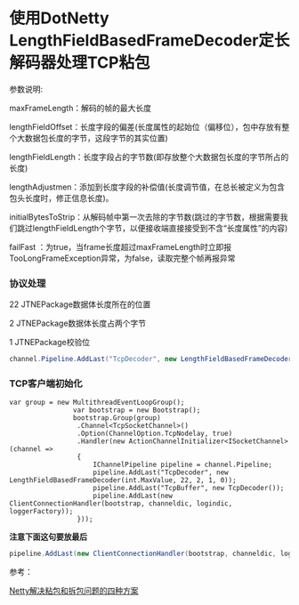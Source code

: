 # 使用DotNetty LengthFieldBasedFrameDecoder定长解码器处理TCP粘包

参数说明:

maxFrameLength：解码的帧的最大长度

lengthFieldOffset：长度字段的偏差(长度属性的起始位（偏移位），包中存放有整个大数据包长度的字节，这段字节的其实位置)

lengthFieldLength：长度字段占的字节数(即存放整个大数据包长度的字节所占的长度)

lengthAdjustmen：添加到长度字段的补偿值(长度调节值，在总长被定义为包含包头长度时，修正信息长度)。

initialBytesToStrip：从解码帧中第一次去除的字节数(跳过的字节数，根据需要我们跳过lengthFieldLength个字节，以便接收端直接接受到不含“长度属性”的内容)

failFast ：为true，当frame长度超过maxFrameLength时立即报TooLongFrameException异常，为false，读取完整个帧再报异常

### 协议处理

22 JTNEPackage数据体长度所在的位置

2  JTNEPackage数据体长度占两个字节

1  JTNEPackage校验位

``` c#
channel.Pipeline.AddLast("TcpDecoder", new LengthFieldBasedFrameDecoder(int.MaxValue, 22, 2, 1, 0));
```



### TCP客户端初始化

```
var group = new MultithreadEventLoopGroup();
                var bootstrap = new Bootstrap();
                bootstrap.Group(group)
                 .Channel<TcpSocketChannel>()
                 .Option(ChannelOption.TcpNodelay, true)
                 .Handler(new ActionChannelInitializer<ISocketChannel>(channel =>
                 {
                     IChannelPipeline pipeline = channel.Pipeline;
                     pipeline.AddLast("TcpDecoder", new LengthFieldBasedFrameDecoder(int.MaxValue, 22, 2, 1, 0));
                     pipeline.AddLast("TcpBuffer", new TcpDecoder());
                     pipeline.AddLast(new ClientConnectionHandler(bootstrap, channeldic, logindic, loggerFactory));
                 }));
```

**注意下面这句要放最后**

```c#
pipeline.AddLast(new ClientConnectionHandler(bootstrap, channeldic, logindic, loggerFactory));
```



参考：

[Netty解决粘包和拆包问题的四种方案](https://www.cnblogs.com/AIPAOJIAO/p/10631551.html)

